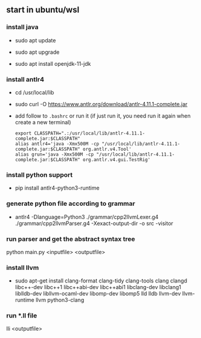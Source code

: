 ## start in ubuntu/wsl

### install java

* sudo apt update

* sudo apt upgrade

* sudo apt install openjdk-11-jdk

### install antlr4

* cd /usr/local/lib

* sudo curl -O https://www.antlr.org/download/antlr-4.11.1-complete.jar

* add follow to `.bashrc` or run it (if just run it, you need run it again when create a new terminal)

  ```shell
  export CLASSPATH=".:/usr/local/lib/antlr-4.11.1-complete.jar:$CLASSPATH"
  alias antlr4='java -Xmx500M -cp "/usr/local/lib/antlr-4.11.1-complete.jar:$CLASSPATH" org.antlr.v4.Tool'
  alias grun='java -Xmx500M -cp "/usr/local/lib/antlr-4.11.1-complete.jar:$CLASSPATH" org.antlr.v4.gui.TestRig'
  ```

### install python support

* pip install antlr4-python3-runtime

### generate python file according to grammar

* antlr4 -Dlanguage=Python3 ./grammar/cpp2llvmLexer.g4 ./grammar/cpp2llvmParser.g4 -Xexact-output-dir -o src -visitor

### run parser and get the abstract syntax tree
python main.py \<inputfile> \<outputfile>

### install llvm

* sudo apt-get install clang-format clang-tidy clang-tools clang clangd libc++-dev libc++1 libc++abi-dev libc++abi1 libclang-dev libclang1 liblldb-dev libllvm-ocaml-dev libomp-dev libomp5 lld lldb llvm-dev llvm-runtime llvm python3-clang

### run *.ll file
lli \<outputfile>